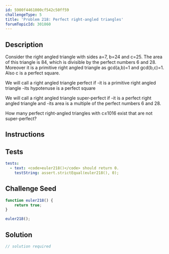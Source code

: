 ```yaml
---
id: 5900f4461000cf542c50ff59
challengeType: 5
title: 'Problem 218: Perfect right-angled triangles'
forumTopicId: 301860
---
```


## Description
<section id='description'>
Consider the right angled triangle with sides a=7, b=24 and c=25.
The area of this triangle is 84, which is divisible by the perfect numbers 6 and 28.
Moreover it is a primitive right angled triangle as gcd(a,b)=1 and gcd(b,c)=1.
Also c is a perfect square.

We will call a right angled triangle perfect if
-it is a primitive right angled triangle
-its hypotenuse is a perfect square

We will call a right angled triangle super-perfect if
-it is a perfect right angled triangle and
-its area is a multiple of the perfect numbers 6 and 28.


How many perfect right-angled triangles with c≤1016 exist that are not super-perfect?
</section>

## Instructions
<section id='instructions'>

</section>

## Tests
<section id='tests'>

```yml
tests:
  - text: <code>euler218()</code> should return 0.
    testString: assert.strictEqual(euler218(), 0);

```

</section>

## Challenge Seed
<section id='challengeSeed'>

<div id='js-seed'>

```js
function euler218() {
    return true;
}

euler218();
```

</div>



</section>

## Solution
<section id='solution'>

```js
// solution required
```

</section>
